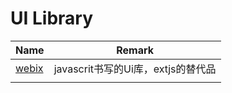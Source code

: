 # UI Library

| Name                        | Remark                    |
| --------------------------- | ------------------------- |
| [webix](https://webix.com/) | javascrit书写的Ui库，extjs的替代品 |
|                             |                           |

